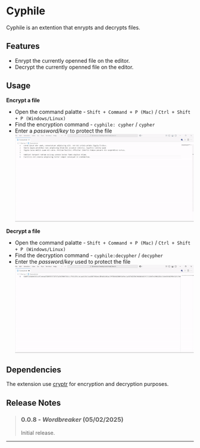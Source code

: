 # Cyphile

Cyphile is an extention that enrypts and decrypts files.

## Features

- Enrypt the currently openned file on the editor.
- Decrypt the currently openned file on the editor.

## Usage

**Encrypt a file**

- Open the command palatte - `Shift + Command + P (Mac)` / `Ctrl + Shift + P (Windows/Linux)`
- Find the encryption command - `cyphile: cypher` / `cypher`
- Enter a _password/key_ to protect the file
  ![encrypt-example](./assets/examples//cypher_example.gif)

**Decrypt a file**

- Open the command palatte - `Shift + Command + P (Mac)` / `Ctrl + Shift + P (Windows/Linux)`
- Find the decryption command - `cyphile:decypher` / `decypher`
- Enter the _password/key_ used to protect the file
  ![decrypt-example](./assets/examples//decypher_example.gif)

## Dependencies

The extension use [cryptr](https://www.npmjs.com/package/cryptr) for encryption and decryption purposes.

## Release Notes

> ### 0.0.8 - _Wordbreaker_ (05/02/2025)
>
> Initial release.

<hr/>
